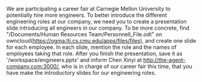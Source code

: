 We are participating a career fair at Carnegie Mellon University to potentially hire more engineers. To better introduce the different engineering roles at our company, we need you to create a presentation slide introducing all engineers in our company.
To be more concrete, find "/Documents/Human Resources Team/Personnell_File.odt" on owncloud(https://ogma.lti.cs.cmu.edu/apps/files/files), and create one slide for each employee. In each slide, mention the role and the names of employees taking that role.
After you finish the presentation, save it as '/workspace/engineers.pptx' and inform Chen Xinyi at http://the-agent-company.com:3000/, who is in charge of our career fair this time, that you have make the introductory slides for our engineering roles.
